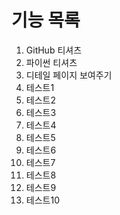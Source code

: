# 기능 목록 
1. GitHub 티셔츠
2. 파이썬 티셔츠 
3. 디테일 페이지 보여주기 
4. 테스트1
5. 테스트2
6. 테스트3
7. 테스트4
8. 테스트5
9. 테스트6
10. 테스트7
11. 테스트8
12. 테스트9 
13. 테스트10
